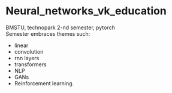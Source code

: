# Neural_networks_vk_education
BMSTU, technopark 2-nd semester, pytorch
<br/>
Semester embraces themes such:
* linear
* convolution
* rnn layers
* transformers
* NLP
* GANs
* Reinforcement learning.
